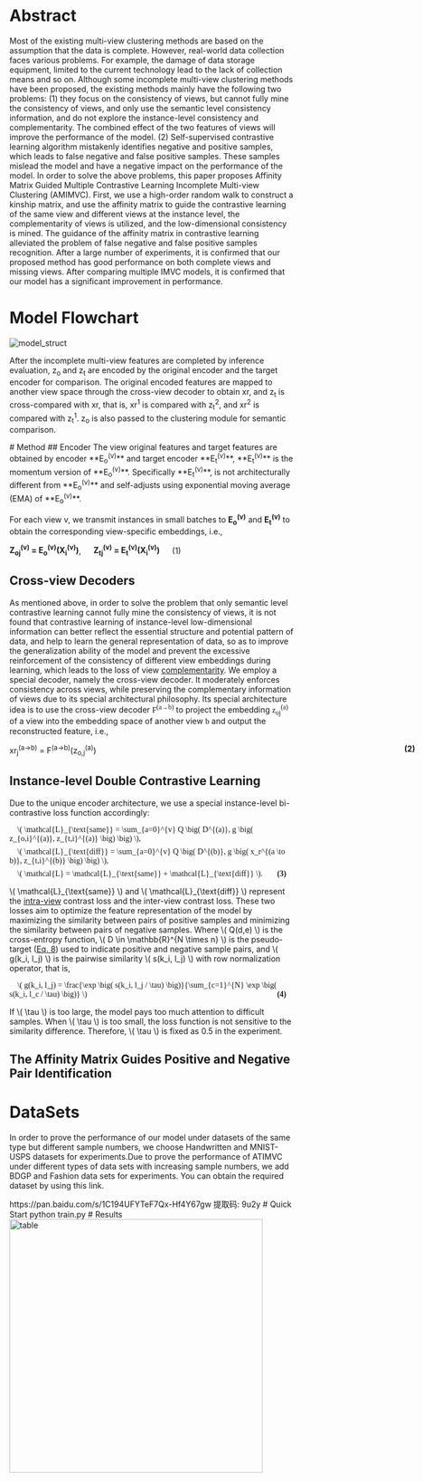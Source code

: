 # Abstract
Most of the existing multi-view clustering methods are based on the assumption that the data is complete. However, real-world data collection faces various problems. For example, the damage of data storage equipment, limited to the current technology lead to the lack of collection means and so on. Although some incomplete multi-view clustering methods have been proposed, the existing methods mainly have the following two problems: (1) they focus on the consistency of views, but cannot fully mine the consistency of views, and only use the semantic level consistency information, and do not explore the instance-level consistency and complementarity. The combined effect of the two features of views will improve the performance of the model. (2) Self-supervised contrastive learning algorithm mistakenly identifies negative and positive samples, which leads to false negative and false positive samples. These samples mislead the model and have a negative impact on the performance of the model. In order to solve the above problems, this paper proposes Affinity Matrix Guided Multiple Contrastive Learning Incomplete Multi-view Clustering (AMIMVC). First, we use a high-order random walk to construct a kinship matrix, and use the affinity matrix to guide the contrastive learning of the same view and different views at the instance level, the complementarity of views is utilized, and the low-dimensional consistency is mined. The guidance of the affinity matrix in contrastive learning alleviated the problem of false negative and false positive samples recognition. After a large number of experiments, it is confirmed that our proposed method has good performance on both complete views and missing views. After comparing multiple IMVC models, it is confirmed that our model has a significant improvement in performance.
# Model Flowchart
![model_struct](https://github.com/user-attachments/assets/49d9e7ad-6560-4c6a-865a-987339933c4e)

<p>After the incomplete multi-view features are completed by inference evaluation, z<sub>o</sub> and z<sub>t</sub> are encoded by the original encoder and the target encoder for comparison. The original encoded features are mapped to another view space through the cross-view decoder to obtain xr, and z<sub>t</sub> is cross-compared with xr, that is, xr<sup>1</sup> is compared with z<sub>t</sub><sup>2</sup>, and xr<sup>2</sup> is compared with z<sub>t</sub><sup>1</sup>. z<sub>o</sub> is also passed to the clustering module for semantic comparison.</p>
# Method
## Encoder
The view original features and target features are obtained by encoder **E<sub>o</sub><sup>(v)</sup>** and target encoder **E<sub>t</sub><sup>(v)</sup>**, **E<sub>t</sub><sup>(v)</sup>** is the momentum version of **E<sub>o</sub><sup>(v)</sup>**. Specifically **E<sub>t</sub><sup>(v)</sup>**, is not architecturally different from **E<sub>o</sub><sup>(v)</sup>** and self-adjusts using exponential moving average (EMA) of **E<sub>o</sub><sup>(v)</sup>**.

For each view v, we transmit instances in small batches to **E<sub>o</sub><sup>(v)</sup>** and **E<sub>t</sub><sup>(v)</sup>** to obtain the corresponding view-specific embeddings, i.e.,

**Z<sub>oj</sub><sup>(v)</sup> = E<sub>o</sub><sup>(v)</sup>(X<sub>i</sub><sup>(v)</sup>)**, &emsp; **Z<sub>tj</sub><sup>(v)</sup> = E<sub>t</sub><sup>(v)</sup>(X<sub>i</sub><sup>(v)</sup>)** &emsp; (1)
## Cross-view Decoders
<p>As mentioned above, in order to solve the problem that only semantic level contrastive learning cannot fully mine the consistency of views, it is not found that contrastive learning of instance-level low-dimensional information can better reflect the essential structure and potential pattern of data, and help to learn the general representation of data, so as to improve the generalization ability of the model and prevent the excessive reinforcement of the consistency of different view embeddings during learning, which leads to the loss of view <a href="#ref12" title="文献引用">complementarity</a>. We employ a special decoder, namely the cross-view decoder. It moderately enforces consistency across views, while preserving the complementary information of views due to its special architectural philosophy. Its special architecture idea is to use the cross-view decoder <span class="formula">F<sup>(a→b)</sup></span> to project the embedding <span class="formula">z<sub>oj</sub><sup>(a)</sup></span> of a view into the embedding space of another view <span class="formula">b</span> and output the reconstructed feature, i.e.,</p>

<!-- 公式部分用纯 HTML 构造，(2) 是公式编号 -->
<p class="formula-equation">
  xr<sub>j</sub><sup>(a→b)</sup> = F<sup>(a→b)</sup>(z<sub>o,j</sub><sup>(a)</sup>) 
  <span class="equation-tag">(2)</span>
</p>


## Instance-level Double Contrastive Learning
<p>Due to the unique encoder architecture, we use a special instance-level bi-contrastive loss function accordingly:</p>

<!-- 公式 L_same -->
<p class="formula">
    \( \mathcal{L}_{\text{same}} = \sum_{a=0}^{v} Q \big( D^{(a)}, g \big( z_{o,i}^{(a)}, z_{t,i}^{(a)} \big) \big) \),
</p>

<!-- 公式 L_diff -->
<p class="formula">
    \( \mathcal{L}_{\text{diff}} = \sum_{a=0}^{v} Q \big( D^{(b)}, g \big( x_r^{(a \to b)}, z_{t,i}^{(b)} \big) \big) \),
</p>

<!-- 公式 L 总和 -->
<p class="formula">
    \( \mathcal{L} = \mathcal{L}_{\text{same}} + \mathcal{L}_{\text{diff}} \).
    <span class="equation-tag">(3)</span>
</p>

<p>
    \( \mathcal{L}_{\text{same}} \) and \( \mathcal{L}_{\text{diff}} \) represent the <u>intra-view</u> contrast loss and the inter-view contrast loss. These two losses aim to optimize the feature representation of the model by maximizing the similarity between pairs of positive samples and minimizing the similarity between pairs of negative samples. Where \( Q(d,e) \) is the cross-entropy function, \( D \in \mathbb{R}^{N \times n} \) is the pseudo-target (<u>Eq. 8</u>) used to indicate positive and negative sample pairs, and \( g(k_i, l_j) \) is the pairwise similarity \( s(k_i, l_j) \) with row normalization operator, that is,
</p>

<!-- 公式 g(k_i, l_j) -->
<p class="formula">
    \( g(k_i, l_j) = \frac{\exp \big( s(k_i, l_j / \tau) \big)}{\sum_{c=1}^{N} \exp \big( s(k_i, l_c / \tau) \big)} \)
    <span class="equation-tag">(4)</span>
</p>

<p>
    If \( \tau \) is too large, the model pays too much attention to difficult samples. When \( \tau \) is too small, the loss function is not sensitive to the similarity difference. Therefore, \( \tau \) is fixed as 0.5 in the experiment.
</p>

<style>
/* 公式排版样式，让编号右对齐，公式整体有缩进等 */
.formula {
    margin: 0.5em 0;
    text-indent: 1em; /* 公式整体缩进，方便区分正文 */
    position: relative; /* 用于公式编号绝对定位 */
}
.equation-tag {
    position: absolute;
    right: 1em; /* 让编号靠右侧 */
    font-weight: bold;
}
/* 如果你想让公式里的数学符号更贴近原生 LaTeX 显示风格，可调整字体等，如下示例 */
.formula {
    font-family: "Times New Roman", serif; /* 常用数学公式字体 */
}
</style>
## The Affinity Matrix Guides Positive and Negative Pair Identification
# DataSets
<p>In order to prove the performance of our model under datasets of the same type but different sample numbers, we choose Handwritten and MNIST-USPS datasets for experiments.Due to prove the performance of ATIMVC under different types of data sets with increasing sample numbers, we add BDGP and Fashion data sets for experiments.
You can obtain the required dataset by using this link.</p>
https://pan.baidu.com/s/1C194UFYTeF7Qx-Hf4Y67gw 提取码: 9u2y
# Quick Start
python train.py
# Results
<img width="448" alt="table" src="https://github.com/user-attachments/assets/52cd327f-4c2e-44c4-9aa6-52a4ca649707" />
